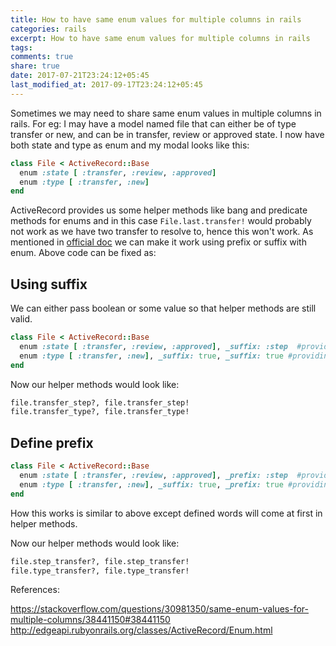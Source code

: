 ```yaml
---
title: How to have same enum values for multiple columns in rails
categories: rails
excerpt: How to have same enum values for multiple columns in rails
tags: 
comments: true
share: true
date: 2017-07-21T23:24:12+05:45
last_modified_at: 2017-09-17T23:24:12+05:45
---
```


Sometimes we may need to share same enum values in multiple columns in rails. For eg:
I may have a model named file that can either be of type transfer or new, and can be in transfer, review or approved state.
I now have both state and type as enum and my modal looks like this:

```ruby
class File < ActiveRecord::Base
  enum :state [ :transfer, :review, :approved]
  enum :type [ :transfer, :new]
end
```
ActiveRecord provides us some helper methods like bang and predicate methods for enums and in this case `File.last.transfer!`
would probably not work as we have two transfer to resolve to, hence this won't work.
As mentioned in [official doc](http://edgeapi.rubyonrails.org/classes/ActiveRecord/Enum.html) we can make it work using prefix or suffix with enum.
Above code can be fixed as:

## Using suffix
We can either pass boolean or some value so that helper methods are still valid.

```ruby
class File < ActiveRecord::Base
  enum :state [ :transfer, :review, :approved], _suffix: :step  #providing some value for suffix
  enum :type [ :transfer, :new], _suffix: true, _suffix: true #providing boolean value
end
```
Now our helper methods would look like:

```sh
file.transfer_step?, file.transfer_step!
file.transfer_type?, file.transfer_type!
```

## Define prefix

```ruby
class File < ActiveRecord::Base
  enum :state [ :transfer, :review, :approved], _prefix: :step  #providing some value for suffix
  enum :type [ :transfer, :new], _suffix: true, _prefix: true #providing boolean value
end
```
How this works is similar to above except defined words will come at first in helper methods.

Now our helper methods would look like:

```sh
file.step_transfer?, file.step_transfer!
file.type_transfer?, file.type_transfer!
```

References: 

<https://stackoverflow.com/questions/30981350/same-enum-values-for-multiple-columns/38441150#38441150>
<http://edgeapi.rubyonrails.org/classes/ActiveRecord/Enum.html>
